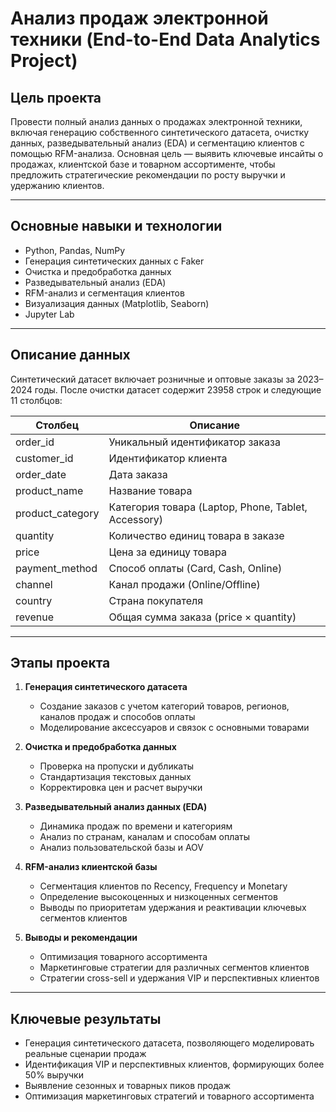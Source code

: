 # Анализ продаж электронной техники (End-to-End Data Analytics Project)

## Цель проекта
Провести полный анализ данных о продажах электронной техники, включая генерацию собственного синтетического датасета, очистку данных, разведывательный анализ (EDA) и сегментацию клиентов с помощью RFM-анализа. Основная цель — выявить ключевые инсайты о продажах, клиентской базе и товарном ассортименте, чтобы предложить стратегические рекомендации по росту выручки и удержанию клиентов.

---

## Основные навыки и технологии
- Python, Pandas, NumPy  
- Генерация синтетических данных с Faker  
- Очистка и предобработка данных  
- Разведывательный анализ (EDA)  
- RFM-анализ и сегментация клиентов  
- Визуализация данных (Matplotlib, Seaborn)
- Jupyter Lab

---

## Описание данных
Синтетический датасет включает розничные и оптовые заказы за 2023–2024 годы. После очистки датасет содержит 23958 строк и следующие 11 столбцов:  

| Столбец | Описание |
|---------|----------|
| order_id | Уникальный идентификатор заказа |
| customer_id | Идентификатор клиента |
| order_date | Дата заказа |
| product_name | Название товара |
| product_category | Категория товара (Laptop, Phone, Tablet, Accessory) |
| quantity | Количество единиц товара в заказе |
| price | Цена за единицу товара |
| payment_method | Способ оплаты (Card, Cash, Online) |
| channel | Канал продажи (Online/Offline) |
| country | Страна покупателя |
| revenue | Общая сумма заказа (price × quantity) |

---

## Этапы проекта
1. **Генерация синтетического датасета**  
   - Создание заказов с учетом категорий товаров, регионов, каналов продаж и способов оплаты  
   - Моделирование аксессуаров и связок с основными товарами  

2. **Очистка и предобработка данных**  
   - Проверка на пропуски и дубликаты  
   - Стандартизация текстовых данных  
   - Корректировка цен и расчет выручки  

3. **Разведывательный анализ данных (EDA)**  
   - Динамика продаж по времени и категориям  
   - Анализ по странам, каналам и способам оплаты  
   - Анализ пользовательской базы и AOV  

4. **RFM-анализ клиентской базы**  
   - Сегментация клиентов по Recency, Frequency и Monetary  
   - Определение высокоценных и низкоценных сегментов  
   - Выводы по приоритетам удержания и реактивации ключевых сегментов клиентов

5. **Выводы и рекомендации**  
   - Оптимизация товарного ассортимента  
   - Маркетинговые стратегии для различных сегментов клиентов  
   - Стратегии cross-sell и удержания VIP и перспективных клиентов  

---

## Ключевые результаты
- Генерация синтетического датасета, позволяющего моделировать реальные сценарии продаж
- Идентификация VIP и перспективных клиентов, формирующих более 50% выручки  
- Выявление сезонных и товарных пиков продаж  
- Оптимизация маркетинговых стратегий и товарного ассортимента  
